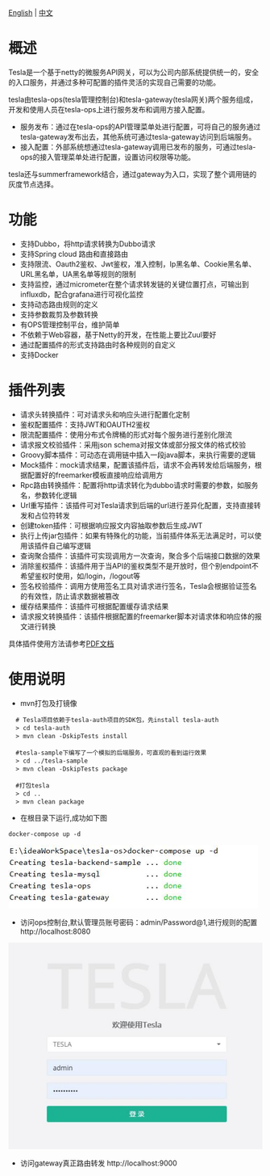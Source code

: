[English](https://github.com/ke-finance/tesla/blob/master/README_en.md) | [中文](https://github.com/ke-finance/tesla/blob/master/README.md)

# 概述

Tesla是一个基于netty的微服务API网关，可以为公司内部系统提供统一的，安全的入口服务，并通过多种可配置的插件灵活的实现自己需要的功能。

tesla由tesla-ops(tesla管理控制台)和tesla-gateway(tesla网关)两个服务组成，开发和使用人员在tesla-ops上进行服务发布和调用方接入配置。

* 服务发布：通过在tesla-ops的API管理菜单处进行配置，可将自己的服务通过tesla-gateway发布出去，其他系统可通过tesla-gateway访问到后端服务。
* 接入配置：外部系统想通过tesla-gateway调用已发布的服务，可通过tesla-ops的接入管理菜单处进行配置，设置访问权限等功能。

tesla还与summerframework结合，通过gateway为入口，实现了整个调用链的灰度节点选择。

# 功能

* 支持Dubbo，将http请求转换为Dubbo请求
* 支持Spring cloud 路由和直接路由
* 支持限流、Oauth2鉴权、Jwt鉴权，准入控制，Ip黑名单、Cookie黑名单、URL黑名单，UA黑名单等规则的限制
* 支持监控，通过micrometer在整个请求转发链的关键位置打点，可输出到influxdb，配合grafana进行可视化监控
* 支持动态路由规则的定义
* 支持参数裁剪及参数转换
* 有OPS管理控制平台，维护简单
* 不依赖于Web容器，基于Netty的开发，在性能上要比Zuul要好
* 通过配置插件的形式支持路由时各种规则的自定义
* 支持Docker

# 插件列表
* 请求头转换插件：可对请求头和响应头进行配置化定制
* 鉴权配置插件：支持JWT和OAUTH2鉴权
* 限流配置插件：使用分布式令牌桶的形式对每个服务进行差别化限流
* 请求报文校验插件：采用json schema对报文体或部分报文体的格式校验
* Groovy脚本插件：可动态在调用链中插入一段java脚本，来执行需要的逻辑
* Mock插件：mock请求结果，配置该插件后，请求不会再转发给后端服务，根据配置好的freemarker模板直接响应给调用方
* Rpc路由转换插件：配置将http请求转化为dubbo请求时需要的参数，如服务名，参数转化逻辑
* Url重写插件：该插件可对Tesla请求到后端的url进行差异化配置，支持直接转发和占位符转发
* 创建token插件：可根据响应报文内容抽取参数后生成JWT
* 执行上传jar包插件：如果有特殊化的功能，当前插件体系无法满足时，可以使用该插件自己编写逻辑
* 查询聚合插件：该插件可实现调用方一次查询，聚合多个后端接口数据的效果
* 消除鉴权插件：该插件用于当API的鉴权类型不是开放时，但个别endpoint不希望鉴权时使用，如/login，/logout等
* 签名校验插件：调用方使用签名工具对请求进行签名，Tesla会根据验证签名的有效性，防止请求数据被篡改
* 缓存结果插件：该插件可根据配置缓存请求结果
* 请求报文转换插件：该插件根据配置的freemarker脚本对请求体和响应体的报文进行转换

具体插件使用方法请参考[PDF文档](https://github.com/ke-finance/tesla/blob/master/tesla-ops/src/main/resources/static/doc/TESLA%E6%8E%A5%E5%85%A5%E6%96%87%E6%A1%A3.pdf)

 
# 使用说明

 * mvn打包及打镜像
 
 ```
   # Tesla项目依赖于tesla-auth项目的SDK包，先install tesla-auth
   > cd tesla-auth
   > mvn clean -DskipTests install
   
   #tesla-sample下编写了一个模拟的后端服务，可直观的看到运行效果
   > cd ../tesla-sample
   > mvn clean -DskipTests package
   
   #打包tesla
   > cd ..
   > mvn clean package
 ```
 
 * 在根目录下运行,成功如下图
 
 ```
 docker-compose up -d
 ```
 
 ![avatar](docker.jpg)
 
 * 访问ops控制台,默认管理员账号密码：admin/Password@1,进行规则的配置
 http://localhost:8080
 
 ![avatar](ops.jpg)
 
 * 访问gateway真正路由转发
  http://localhost:9000

